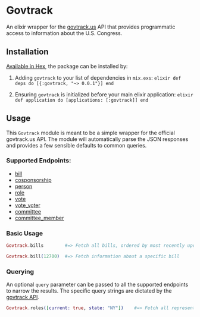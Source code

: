 # Govtrack

An elixir wrapper for the [govtrack.us](https://www.govtrack.us/developers) API that provides programmatic access to information about the U.S. Congress.

## Installation

[Available in Hex](https://hex.pm), the package can be installed by:

  1. Adding `govtrack` to your list of dependencies in `mix.exs`:
    ```elixir
    def deps do
      [{:govtrack, "~> 0.0.1"}]
    end
    ```

  2. Ensuring `govtrack` is initialized before your main elixir application:
    ```elixir
    def application do
      [applications: [:govtrack]]
    end
    ```
## Usage

This `Govtrack` module is meant to be a simple wrapper for the official govtrack.us API. The module will automatically parse the JSON responses and provides a few sensible defaults to common queries.

### Supported Endpoints:

- [bill](https://www.govtrack.us/developers/api#endpoint_bill)
- [cosponsorship](https://www.govtrack.us/developers/api#endpoint_cosponsorship)
- [person](https://www.govtrack.us/developers/api#endpoint_person)
- [role](https://www.govtrack.us/developers/api#endpoint_role)
- [vote](https://www.govtrack.us/developers/api#endpoint_vote)
- [vote_voter](https://www.govtrack.us/developers/api#endpoint_vote_voter)
- [committee](https://www.govtrack.us/developers/api#endpoint_committee)
- [committee_member](https://www.govtrack.us/developers/api#endpoint_committee_member)

### Basic Usage
```elixir
Govtrack.bills        #=> Fetch all bills, ordered by most recently updated

Govtrack.bill(12700)  #=> Fetch information about a specific bill
```

### Querying
An optional `query` parameter can be passed to all the supported endpoints to narrow the results. The specific query strings are dictated by the [govtrack API](https://www.govtrack.us/developers/api).

```elixir
Govtrack.roles([current: true, state: "NY"])    #=> Fetch all representatives for the State of New York.
```
